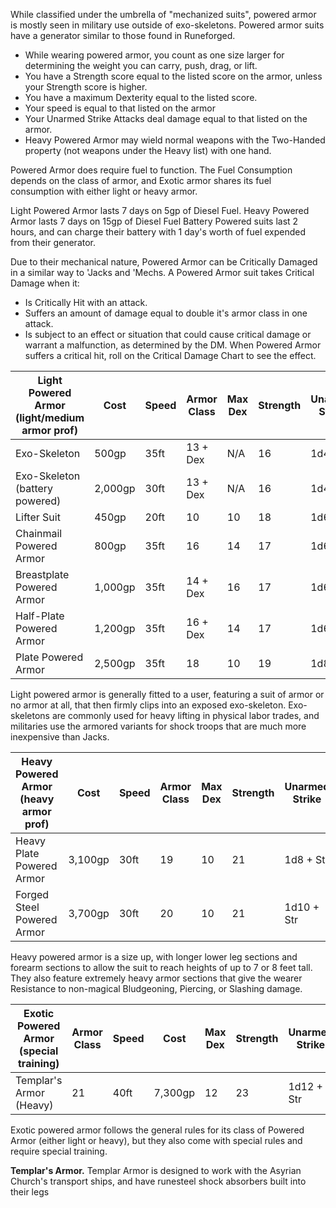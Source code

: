 While classified under the umbrella of "mechanized suits", powered armor is mostly seen in military use outside of exo-skeletons. Powered armor suits have a generator similar to those found in Runeforged. 

- While wearing powered armor, you count as one size larger for determining the weight you can carry, push, drag, or lift.
- You have a Strength score equal to the listed score on the armor, unless your Strength score is higher.
- You have a maximum Dexterity equal to the listed score.
- Your speed is equal to that listed on the armor
- Your Unarmed Strike Attacks deal damage equal to that listed on the armor.
- Heavy Powered Armor may wield normal weapons with the Two-Handed property (not weapons under the Heavy list) with one hand.

Powered Armor does require fuel to function. The Fuel Consumption depends on the class of armor, and Exotic armor shares its fuel consumption with either light or heavy armor.

Light Powered Armor lasts 7 days on 5gp of Diesel Fuel.
Heavy Powered Armor lasts 7 days on 15gp of Diesel Fuel
Battery Powered suits last 2 hours, and can charge their battery with 1 day's worth of fuel expended from their generator.

Due to their mechanical nature, Powered Armor can be Critically Damaged in a similar way to 'Jacks and 'Mechs. A Powered Armor suit takes Critical Damage when it:
- Is Critically Hit with an attack.
- Suffers an amount of damage equal to double it's armor class in one attack.
- Is subject to an effect or situation that could cause critical damage or warrant a malfunction, as determined by the DM.
When Powered Armor suffers a critical hit, roll on the Critical Damage Chart to see the effect.

| Light Powered Armor (light/medium armor prof) | Cost    | Speed | Armor Class | Max Dex | Strength | Unarmed Strike | Stealth | Weight |
| --------------------------------------------- | ------- | ----- | ----------- | ------- | -------- | -------------- | ------- | ------ |
| Exo-Skeleton                                  | 500gp   | 35ft  | 13 + Dex    | N/A     | 16       | 1d4 + Str      | Disadv. | 60lbs  |
| Exo-Skeleton (battery powered)                | 2,000gp | 30ft  | 13 + Dex    | N/A     | 16       | 1d4 + Str      | N/A     | 80lbs  |
| Lifter Suit                                   | 450gp   | 20ft  | 10          | 10      | 18       | 1d6 + Str      | Disadv  | 100lbs |
| Chainmail Powered Armor                       | 800gp   | 35ft  | 16          | 14      | 17       | 1d6 + Str      | Disadv  | 110lbs |
| Breastplate Powered Armor                     | 1,000gp | 35ft  | 14 + Dex    | 16      | 17       | 1d6 + Str      | Disadv  | 100lbs |
| Half-Plate Powered Armor                      | 1,200gp | 35ft  | 16 + Dex    | 14      | 17       | 1d6 + Str      | Disadv  | 150lbs |
| Plate Powered Armor                           | 2,500gp | 35ft  | 18          | 10      | 19       | 1d8 + Str      | Disadv  | 250lbs |
Light powered armor is generally fitted to a user, featuring a suit of armor or no armor at all, that then firmly clips into an exposed exo-skeleton. Exo-skeletons are commonly used for heavy lifting in physical labor trades, and militaries use the armored variants for shock troops that are much more inexpensive than Jacks.

| Heavy Powered Armor (heavy armor prof) | Cost    | Speed | Armor Class | Max Dex | Strength | Unarmed Strike | Stealth | Weight |
| -------------------------------------- | ------- | ----- | ----------- | ------- | -------- | -------------- | ------- | ------ |
| Heavy Plate Powered Armor              | 3,100gp | 30ft  | 19          | 10      | 21       | 1d8 + Str      | Disadv  | 400lbs |
| Forged Steel Powered Armor             | 3,700gp | 30ft  | 20          | 10      | 21       | 1d10 + Str     | Disadv  | 500lbs |
Heavy powered armor is a size up, with longer lower leg sections and forearm sections to allow the suit to reach heights of up to 7 or 8 feet tall. They also feature extremely heavy armor sections that give the wearer Resistance to non-magical Bludgeoning, Piercing, or Slashing damage.

| Exotic Powered Armor (special training) | Armor Class | Speed | Cost    | Max Dex | Strength | Unarmed Strike | Stealth | Weight |
| --------------------------------------- | ----------- | ----- | ------- | ------- | -------- | -------------- | ------- | ------ |
| Templar's Armor (Heavy)                 | 21          | 40ft  | 7,300gp | 12      | 23       | 1d12 + Str     | Disadv  | 760lbs |
Exotic powered armor follows the general rules for its class of Powered Armor (either light or heavy), but they also come with special rules and require special training.

**Templar's Armor.** Templar Armor is designed to work with the Asyrian Church's transport ships, and have runesteel shock absorbers built into their legs